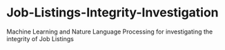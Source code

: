 # Job-Listings-Integrity-Investigation
Machine Learning and Nature Language Processing for investigating the integrity of Job Listings
